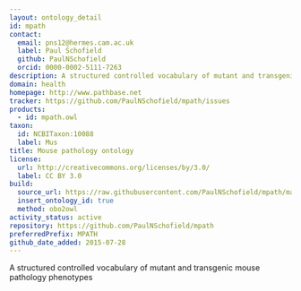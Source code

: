 ```yaml
---
layout: ontology_detail
id: mpath
contact:
  email: pns12@hermes.cam.ac.uk
  label: Paul Schofield
  github: PaulNSchofield
  orcid: 0000-0002-5111-7263
description: A structured controlled vocabulary of mutant and transgenic mouse pathology phenotypes
domain: health
homepage: http://www.pathbase.net
tracker: https://github.com/PaulNSchofield/mpath/issues
products:
  - id: mpath.owl
taxon:
  id: NCBITaxon:10088
  label: Mus
title: Mouse pathology ontology
license:
  url: http://creativecommons.org/licenses/by/3.0/
  label: CC BY 3.0
build:
  source_url: https://raw.githubusercontent.com/PaulNSchofield/mpath/master/mpath.obo
  insert_ontology_id: true
  method: obo2owl
activity_status: active
repository: https://github.com/PaulNSchofield/mpath
preferredPrefix: MPATH
github_date_added: 2015-07-28
---
```


A structured controlled vocabulary of mutant and transgenic mouse pathology phenotypes
